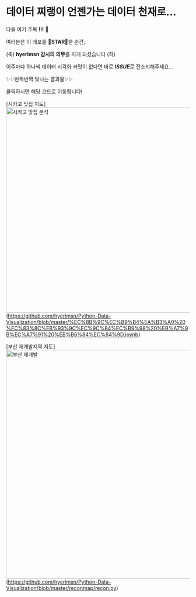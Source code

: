 # 데이터 찌랭이 언젠가는 **데이터 천재**로...

다들 여기 주목 **!!!** 🙌

여러분은 이 레포를 🌟**STAR**🌟한 순간, 

(축) **hyerimsn 감시의 의무**를 지게 되셨습니다 (하)

이주마다 하나씩 데이터 시각화 커밋이 없다면 바로 ***ISSUE***로 잔소리해주세요...

✨✨반짝반짝 빛나는 결과물✨✨ 

클릭하시면 해당 코드로 이동합니다!

[시카고 맛집 지도] 
<img width="562" alt="시카고 맛집 분석" src="https://user-images.githubusercontent.com/49093073/83398865-2d676d00-a43b-11ea-9506-cfe0e1b56f66.png"> (https://github.com/hyerimsn/Python-Data-Visualization/blob/master/%EC%8B%9C%EC%B9%B4%EA%B3%A0%20%EC%83%8C%EB%93%9C%EC%9C%84%EC%B9%98%20%EB%A7%9B%EC%A7%91%20%EB%B6%84%EC%84%9D.ipynb)

[부산 재개발지역 지도]
<img width="626" alt="부산 재개발" src="https://user-images.githubusercontent.com/49093073/83398984-5daf0b80-a43b-11ea-9f27-3558739a95b1.png"> (https://github.com/hyerimsn/Python-Data-Visualization/blob/master/reconmap/recon.py)
